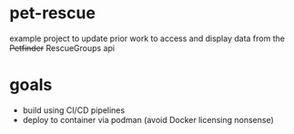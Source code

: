 # pet-rescue
example project to update prior work to access and display data from the ~~Petfinder~~ RescueGroups api


# goals
- build using CI/CD pipelines
- deploy to container via podman (avoid Docker licensing nonsense)
